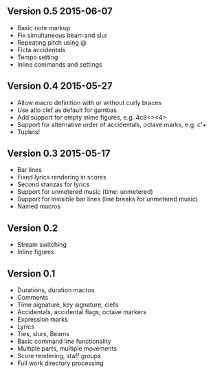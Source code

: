 ## Version 0.5 2015-06-07

- Basic note markup
- Fix simultaneous beam and slur
- Repeating pitch using @
- Ficta accidentals
- Tempo setting
- Inline commands and settings

## Version 0.4 2015-05-27

- Allow macro definition with or without curly braces
- Use alto clef as default for gambas
- Add support for empty inline figures, e.g. 4c8<><4>
- Support for alternative order of accidentals, octave marks, e.g. c'+
- Tuplets!

## Version 0.3 2015-05-17

- Bar lines
- Fixed lyrics rendering in scores
- Second stanzas for lyrics
- Support for unmetered music (time: unmetered)
- Support for invisible bar lines (line breaks for unmetered music)
- Named macros

## Version 0.2

- Stream switching
- Inline figures

## Version 0.1

- Durations, duration macros
- Comments
- Time signature, key signature, clefs
- Accidentals, accidental flags, octave markers
- Expression marks
- Lyrics
- Ties, slurs, Beams
- Basic command line functionality
- Multiple parts, multiple movements
- Score rendering, staff groups
- Full work directory processing
